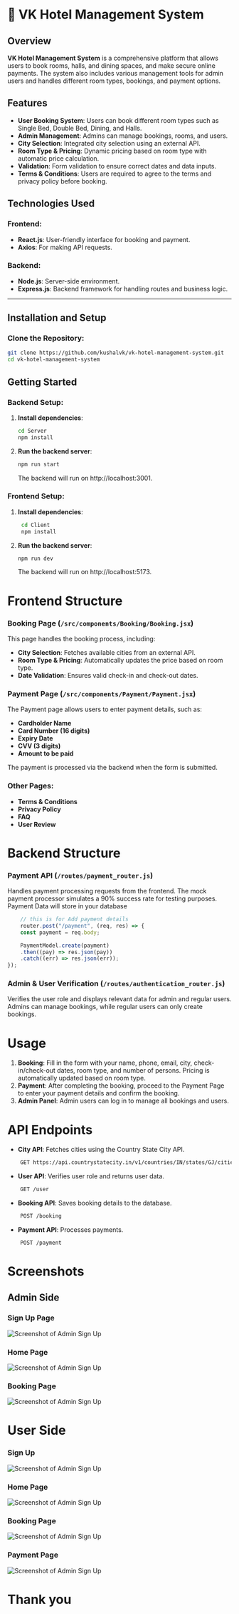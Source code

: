 # 🏨 **VK Hotel Management System**

## Overview

**VK Hotel Management System** is a comprehensive platform that allows users to book rooms, halls, and dining spaces, and make secure online payments. The system also includes various management tools for admin users and handles different room types, bookings, and payment options.

## Features

- **User Booking System**: Users can book different room types such as Single Bed, Double Bed, Dining, and Halls.
- **Admin Management**: Admins can manage bookings, rooms, and users.
- **City Selection**: Integrated city selection using an external API.
- **Room Type & Pricing**: Dynamic pricing based on room type with automatic price calculation.
- **Validation**: Form validation to ensure correct dates and data inputs.
- **Terms & Conditions**: Users are required to agree to the terms and privacy policy before booking.

## Technologies Used

### Frontend:
- **React.js**: User-friendly interface for booking and payment.
- **Axios**: For making API requests.

### Backend:
- **Node.js**: Server-side environment.
- **Express.js**: Backend framework for handling routes and business logic.

---

## Installation and Setup

### Clone the Repository:
```bash
git clone https://github.com/kushalvk/vk-hotel-management-system.git
cd vk-hotel-management-system
```

## Getting Started

### Backend Setup:

1. **Install dependencies**:
   ```bash
   cd Server
   npm install
   ```
2. **Run the backend server**:
   ```bash
   npm run start
   ```
   The backend will run on http://localhost:3001.

### Frontend Setup:

1. **Install dependencies**:
   ```bash
    cd Client
    npm install
   ```
2. **Run the backend server**:
   ```bash
   npm run dev
   ```
   The backend will run on http://localhost:5173.

# Frontend Structure

### Booking Page (` /src/components/Booking/Booking.jsx `)

This page handles the booking process, including:
- **City Selection**: Fetches available cities from an external API.
- **Room Type & Pricing**: Automatically updates the price based on room type.
- **Date Validation**: Ensures valid check-in and check-out dates.

### Payment Page (` /src/components/Payment/Payment.jsx `)
The Payment page allows users to enter payment details, such as:

- **Cardholder Name**
- **Card Number (16 digits)**
- **Expiry Date**
- **CVV (3 digits)**
- **Amount to be paid**

The payment is processed via the backend when the form is submitted.

### Other Pages:
- **Terms & Conditions**
- **Privacy Policy**
- **FAQ**
- **User Review**

###

# Backend Structure

### Payment API (` /routes/payment_router.js `)

Handles payment processing requests from the frontend. The mock payment processor simulates a 90% success rate for testing purposes. Payment Data will store in your database

```javascript
    // this is for Add payment details
    router.post("/payment", (req, res) => {
    const payment = req.body;

    PaymentModel.create(payment)
    .then((pay) => res.json(pay))
    .catch((err) => res.json(err));
});
```

### Admin & User Verification (`/routes/authentication_router.js`)
Verifies the user role and displays relevant data for admin and regular users. Admins can manage bookings, while regular users can only create bookings.

###

# Usage
1. **Booking**: Fill in the form with your name, phone, email, city, check-in/check-out dates, room type, and number of persons. Pricing is automatically updated based on room type.
2. **Payment**: After completing the booking, proceed to the Payment Page to enter your payment details and confirm the booking.
3. **Admin Panel**: Admin users can log in to manage all bookings and users.

###

# API Endpoints

* **City API**: Fetches cities using the Country State City API.
```bash
    GET https://api.countrystatecity.in/v1/countries/IN/states/GJ/cities
```

* **User API**: Verifies user role and returns user data.
```bash
    GET /user
```

* **Booking API**: Saves booking details to the database.
```bash
    POST /booking
```

* **Payment API**: Processes payments.
```bash
    POST /payment
```

###

# Screenshots

## Admin Side
### Sign Up Page
![Screenshot of Admin Sign Up](./screenshorts/Admin%20Sign%20Up.png)

### Home Page
![Screenshot of Admin Sign Up](./screenshorts/Admin%20Home.jpeg)

### Booking Page
![Screenshot of Admin Sign Up](./screenshorts/Admin%20Booking.png)


# User Side

### Sign Up
![Screenshot of Admin Sign Up](./screenshorts/Client%20Sign%20up.jpeg)

### Home Page
![Screenshot of Admin Sign Up](./screenshorts/Client%20Home.jpeg)

### Booking Page
![Screenshot of Admin Sign Up](./screenshorts/Client%20Booking.jpeg)

### Payment Page
![Screenshot of Admin Sign Up](./screenshorts/User%20Payment.jpeg)

# **Thank you** 